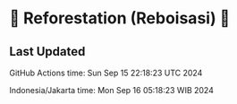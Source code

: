 
# 🌳 Reforestation (Reboisasi) 🌲

## Last Updated

GitHub Actions time: Sun Sep 15 22:18:23 UTC 2024

Indonesia/Jakarta time: Mon Sep 16 05:18:23 WIB 2024

